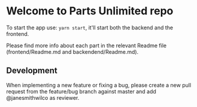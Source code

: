 # Welcome to Parts Unlimited repo

To start the app use: `yarn start`, it'll start both the backend and the frontend.

Please find more info about each part in the relevant Readme file (frontend/Readme.md and backendend/Readme.md).

## Development

When implementing a new feature or fixing a bug, please create a new pull request from the feature/bug branch against master and add @janesmithwilco as reviewer.
